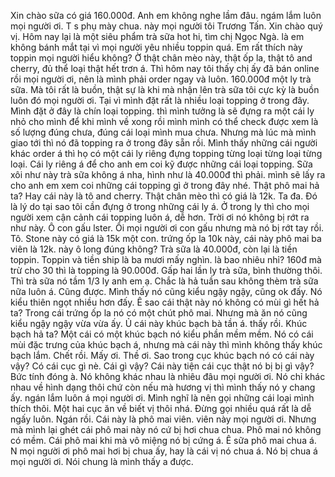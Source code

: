 Xin chào sữa có giá 160.000đ. Anh em không nghe lầm đâu. ngám lắm luôn mọi người ơi. T s phụ mày chua. này mọi người tôi Trương Tấn. Xin chào quý vị. Hôm nay lại là một siêu phẩm trà sữa hot hi, tìm chị Ngọc Ngà. là em không bánh mắt tại vì mọi người yêu nhiều toppin quá. Em rất thích này toppin mọi người hiểu không? Ờ thật chân mèo này, thật ốp la, thật tô and cherry, đủ thể loại thật hết trơn á. Thì hôm nay tôi thấy chị ấy đã bán online rồi mọi người ơi, nên là mình phải order ngay và luôn. 160.000đ một ly trà sữa. Mà tôi rất là buồn, thật sự là khi mà nhận lên trà sữa tôi cực kỳ là buồn luôn đó mọi người ơi. Tại vì mình đặt rất là nhiều loại topping ở trong đây. Mình đặt ở đây là chín loại topping. thì mình tưởng là sẽ đựng ra một cái ly nhỏ cho mình để khi mình về xong rồi mình mình có thể check được xem là số lượng đúng chưa, đúng cái loại mình mua chưa. Nhưng mà lúc mà mình giao tới thì nó đã topping ra ở trong đây sẵn rồi. Mình thấy những cái người khác order á thì họ có một cái ly riêng đựng topping từng loại từng loại từng loại. Cái ly riêng á để cho anh em coi kỹ được những cái loại topping. Sữa xôi như này trà sữa không á nha, hình như là 40.000đ thì phải. mình sẽ lấy ra cho anh em xem coi những cái topping gì ở trong đây nhé. Thật phô mai hả ta? Hay cái này là tô and cherry. Thật chân mèo thì có giá là 12k. Ta đa. Đó là lý do tại sao tôi cần đựng ở trong những cái ly á. Ở trong ly thì cho mọi người xem cận cảnh cái topping luôn á, dễ hơn. Trời ơi nó không bị rớt ra như này. Ô con gấu lster. Ôi mọi người ơi con gấu nhưng mà nó bị rớt tay rồi. Tô. Stone này có giá là 15k một con. trứng ốp la 10k này, cái này phô mai ba viên là 12k. này ô long đúng không? Trà sữa là 40.000đ, còn lại là tiền toppin. Toppin và tiền ship là ba mươi mấy nghìn. là bao nhiêu nhỉ? 160đ mà trừ cho 30 thì là topping là 90.000đ. Gấp hai lần ly trà sữa, bình thường thôi. Thì trà sữa nó tầm 1/3 ly anh em ạ. Chắc là hả tuần sau không thèm trà sữa nữa luôn á. Cũng được. Mình thấy nó cũng kiểu ngậy ngậy, cũng ok đấy. Nó kiểu thiên ngọt nhiều hơn đấy. Ê sao cái thật này nó không có mùi gì hết hả ta? Trong cái trứng ốp la nó có một chút phô mai. Nhưng mà ăn nó cũng kiểu ngậy ngậy vừa vừa ấy. Ủ cái này khúc bạch bà tần á. thấy rồi. Khúc bạch hả ta? Một cái có một khúc bạch nó kiểu phần mềm mềm. Nó có cái mùi đặc trưng của khúc bạch á, nhưng mà cái này thì mình không thấy khúc bạch lắm. Chết rồi. Mấy ơi. Thề ơi. Sao trong cục khúc bạch nó có cái này vậy? Có cái cục gì nè. Cái gì vậy? Cái này tiện cái cục thật nó bị bị gì vậy? Bức tính đóng à. Nó không khác nhau là nhiêu đâu mọi người ơi. Nó chỉ khác nhau về hình dạng thôi chứ còn nếu mà hương vị thì mình thấy nó y chang ấy. ngán lắm luôn á mọi người ơi. Mình nghĩ là nên gọi những cái loại mình thích thôi. Một hai cục ăn về biết vị thôi nhá. Đừng gọi nhiều quá rất là dễ ngấy luôn. Ngán rồi. Cái này là phô mai viên. viên này mọi người ơi. Nhưng mà mình lại ghét cái phô mai này nó cứ bị hơi chua chua. Phô mai nó không có mềm. Cái phô mai khi mà vô miệng nó bị cứng á. Ê sữa phô mai chua á. N mọi người ơi phô mai hơi bị chua ấy, hay là cái vị nó chua á. Nó bị chua á mọi người ơi. Nói chung là mình thấy a được.